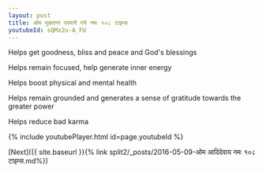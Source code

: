```yaml
---
layout: post
title: ओम मुक्तानां परमायै गये नमः १०८ टाइम्स
youtubeId: sQMx2u-A_FU
---
```

 
 
Helps get goodness, bliss and peace and God's blessings
 
Helps remain focused, help generate inner energy 
 
Helps boost physical and mental health 
 
Helps remain grounded and generates a sense of gratitude towards the greater power 
 
Helps reduce bad karma
 
 
 
 


{% include youtubePlayer.html id=page.youtubeId %}
 
[Next]({{ site.baseurl }}{% link  split2/_posts/2016-05-09-ओम आदिदेवाय नमः १०८ टाइम्स.md%})
 
